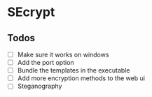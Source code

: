 # SEcrypt
## Todos
- [ ] Make sure it works on windows
- [ ] Add the port option
- [ ] Bundle the templates in the executable
- [ ] Add more encryption methods to the web ui
- [ ] Steganography
